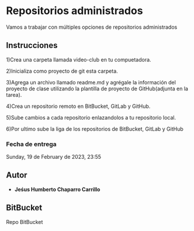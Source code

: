 # Repositorios administrados

Vamos a trabajar con múltiples opciones de repositorios administrados

## Instrucciones

1)Crea una carpeta llamada video-club en tu compuetadora.

2)Inicializa como proyecto de git esta carpeta.

3)Agrega un archivo llamado readme.md y agrégale la información del proyecto de clase utilizando la plantilla de proyecto de GitHub(adjunta en la tarea).

4)Crea un repositorio remoto en BitBucket, GitLab y GitHub.

5)Sube cambios a cada repositorio enlazandolos a tu repositorio local.

6)Por ultimo sube la liga de los repositorios de BitBucket, GitLab y GitHub
### Fecha de entrega

Sunday, 19 de February de 2023, 23:55



## Autor

* **Jeśus Humberto Chaparro Carrillo** 

## BitBucket
Repo BitBucket